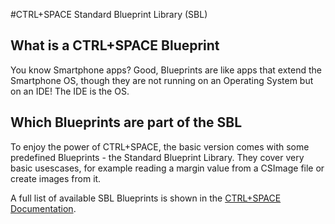 #CTRL+SPACE Standard Blueprint Library (SBL)

## What is a CTRL+SPACE Blueprint

You know Smartphone apps? Good, Blueprints are like apps that extend the Smartphone OS, though they are not running on an Operating System but on an IDE! The IDE is the OS.

## Which Blueprints are part of the SBL

To enjoy the power of CTRL+SPACE, the basic version comes with some predefined Blueprints - the Standard Blueprint Library.
They cover very basic usescases, for example reading a margin value from a CSImage file or create images from it.

A full list of available SBL Blueprints is shown in the [CTRL+SPACE Documentation](https://control-space.projektmotor.de/dokumentation/en/user/what_is_a_blueprint "CTRL+SPACE Documentation").
